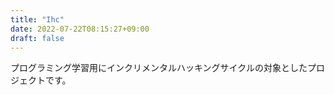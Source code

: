 ```yaml
---
title: "Ihc"
date: 2022-07-22T08:15:27+09:00
draft: false
---
```


プログラミング学習用にインクリメンタルハッキングサイクルの対象としたプロジェクトです。
